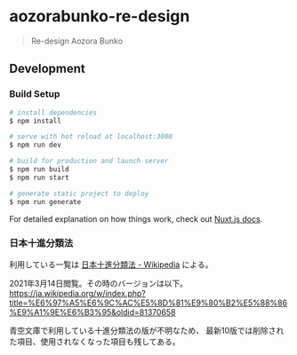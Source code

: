 # aozorabunko-re-design

> Re-design Aozora Bunko


## Development

### Build Setup

```bash
# install dependencies
$ npm install

# serve with hot reload at localhost:3000
$ npm run dev

# build for production and launch server
$ npm run build
$ npm run start

# generate static project to deploy
$ npm run generate
```

For detailed explanation on how things work, check out [Nuxt.js docs](https://nuxtjs.org).



### 日本十進分類法
利用している一覧は [日本十進分類法 - Wikipedia](https://ja.wikipedia.org/wiki/%E6%97%A5%E6%9C%AC%E5%8D%81%E9%80%B2%E5%88%86%E9%A1%9E%E6%B3%95) による。

2021年3月14日閲覧。その時のバージョンは以下。
https://ja.wikipedia.org/w/index.php?title=%E6%97%A5%E6%9C%AC%E5%8D%81%E9%80%B2%E5%88%86%E9%A1%9E%E6%B3%95&oldid=81370658

青空文庫で利用している十進分類法の版が不明なため、
最新10版では削除された項目、使用されなくなった項目も残してある。
